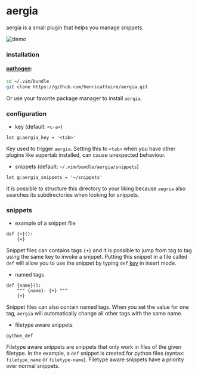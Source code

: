 # aergia

aergia is a small plugin that helps you manage snippets.

![demo](https://media.giphy.com/media/MCLkzZHaazl5YP4XBG/source.gif)

### installation

#### [pathogen](https://github.com/tpope/vim-pathogen):

```bash
cd ~/.vim/bundle
git clone https://github.com/henricattoire/aergia.git
```

Or use your favorite package manager to install `aergia`.

### configuration

* key (default: `<c-a>`)
```vim
let g:aergia_key = '<tab>'
```

Key used to trigger `aergia`. Setting this to `<tab>` when you have other plugins like supertab installed, can cause unexpected behaviour.


* snippets (default: `~/.vim/bundle/aergia/snippets`)
```vim
let g:aergia_snippets = '~/snippets'
```

It is possible to structure this directory to your liking because `aegria` also searches
its subdirectories when looking for snippets.


### snippets

* example of a snippet file
```
def {+}():
    {+}
```

Snippet files can contains tags `{+}` and it is possible to jump from tag to tag using the same key
to invoke a snippet. Putting this snippet in a file called `def` will allow you to use the snippet
by typing `def` [key](#configuration) in insert mode.

* named tags
```
def {name}():
    """ {name}: {+} """
    {+}
```

Snippet files can also contain named tags. When you set the value for one tag, `aergia` will automatically change
all other tags with the same name.

* filetype aware snippets
```
python_def
```

Filetype aware snippets are snippets that only work in files of the given filetype. In the example, 
a `def` snippet is created for python files (syntax: `filetype_name` or `filetype-name`). Filetype aware 
snippets have a priority over normal snippets.
